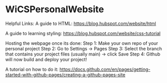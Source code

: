 # WiCSPersonalWebsite

Helpful Links:
A guide to HTML:
https://blog.hubspot.com/website/html 

A guide to learning styling:
https://blog.hubspot.com/website/css-tutorial

Hosting the webpage once its done:
Step 1: Make your own repo of your personal project
Step 2: Go to Settings -> Pages
Step 3: Select the branch that contains your project files (usually main) -> click Save
Step 4: Github will now build and deploy your project!

A tutorial on how to do it:
https://docs.github.com/en/pages/getting-started-with-github-pages/creating-a-github-pages-site
